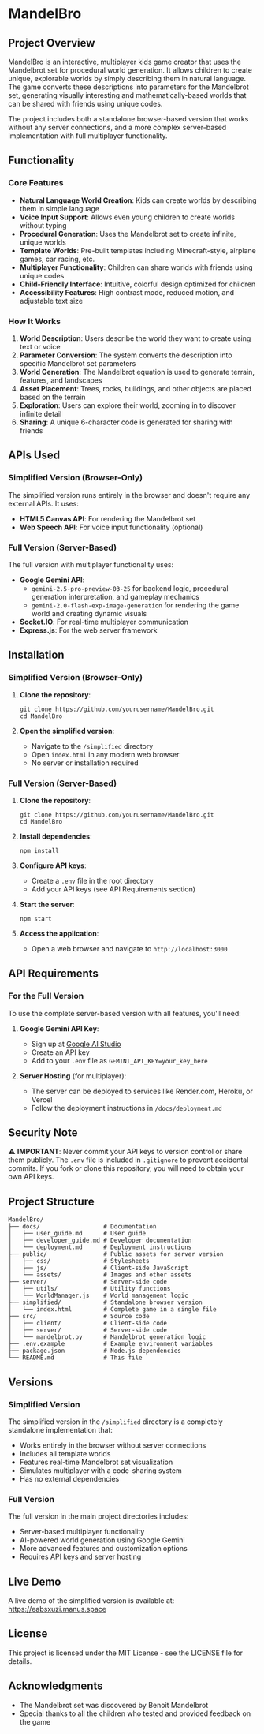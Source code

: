 # MandelBro

## Project Overview
MandelBro is an interactive, multiplayer kids game creator that uses the Mandelbrot set for procedural world generation. It allows children to create unique, explorable worlds by simply describing them in natural language. The game converts these descriptions into parameters for the Mandelbrot set, generating visually interesting and mathematically-based worlds that can be shared with friends using unique codes.

The project includes both a standalone browser-based version that works without any server connections, and a more complex server-based implementation with full multiplayer functionality.

## Functionality

### Core Features
- **Natural Language World Creation**: Kids can create worlds by describing them in simple language
- **Voice Input Support**: Allows even young children to create worlds without typing
- **Procedural Generation**: Uses the Mandelbrot set to create infinite, unique worlds
- **Template Worlds**: Pre-built templates including Minecraft-style, airplane games, car racing, etc.
- **Multiplayer Functionality**: Children can share worlds with friends using unique codes
- **Child-Friendly Interface**: Intuitive, colorful design optimized for children
- **Accessibility Features**: High contrast mode, reduced motion, and adjustable text size

### How It Works
1. **World Description**: Users describe the world they want to create using text or voice
2. **Parameter Conversion**: The system converts the description into specific Mandelbrot set parameters
3. **World Generation**: The Mandelbrot equation is used to generate terrain, features, and landscapes
4. **Asset Placement**: Trees, rocks, buildings, and other objects are placed based on the terrain
5. **Exploration**: Users can explore their world, zooming in to discover infinite detail
6. **Sharing**: A unique 6-character code is generated for sharing with friends

## APIs Used

### Simplified Version (Browser-Only)
The simplified version runs entirely in the browser and doesn't require any external APIs. It uses:
- **HTML5 Canvas API**: For rendering the Mandelbrot set
- **Web Speech API**: For voice input functionality (optional)

### Full Version (Server-Based)
The full version with multiplayer functionality uses:
- **Google Gemini API**: 
  - `gemini-2.5-pro-preview-03-25` for backend logic, procedural generation interpretation, and gameplay mechanics
  - `gemini-2.0-flash-exp-image-generation` for rendering the game world and creating dynamic visuals
- **Socket.IO**: For real-time multiplayer communication
- **Express.js**: For the web server framework

## Installation

### Simplified Version (Browser-Only)
1. **Clone the repository**:
   ```
   git clone https://github.com/yourusername/MandelBro.git
   cd MandelBro
   ```

2. **Open the simplified version**:
   - Navigate to the `/simplified` directory
   - Open `index.html` in any modern web browser
   - No server or installation required

### Full Version (Server-Based)
1. **Clone the repository**:
   ```
   git clone https://github.com/yourusername/MandelBro.git
   cd MandelBro
   ```

2. **Install dependencies**:
   ```
   npm install
   ```

3. **Configure API keys**:
   - Create a `.env` file in the root directory
   - Add your API keys (see API Requirements section)

4. **Start the server**:
   ```
   npm start
   ```

5. **Access the application**:
   - Open a web browser and navigate to `http://localhost:3000`

## API Requirements

### For the Full Version
To use the complete server-based version with all features, you'll need:

1. **Google Gemini API Key**:
   - Sign up at [Google AI Studio](https://ai.google.dev/)
   - Create an API key
   - Add to your `.env` file as `GEMINI_API_KEY=your_key_here`

2. **Server Hosting** (for multiplayer):
   - The server can be deployed to services like Render.com, Heroku, or Vercel
   - Follow the deployment instructions in `/docs/deployment.md`

## Security Note
⚠️ **IMPORTANT**: Never commit your API keys to version control or share them publicly. The `.env` file is included in `.gitignore` to prevent accidental commits. If you fork or clone this repository, you will need to obtain your own API keys.

## Project Structure
```
MandelBro/
├── docs/                  # Documentation
│   ├── user_guide.md      # User guide
│   ├── developer_guide.md # Developer documentation
│   └── deployment.md      # Deployment instructions
├── public/                # Public assets for server version
│   ├── css/               # Stylesheets
│   ├── js/                # Client-side JavaScript
│   └── assets/            # Images and other assets
├── server/                # Server-side code
│   ├── utils/             # Utility functions
│   └── WorldManager.js    # World management logic
├── simplified/            # Standalone browser version
│   └── index.html         # Complete game in a single file
├── src/                   # Source code
│   ├── client/            # Client-side code
│   ├── server/            # Server-side code
│   └── mandelbrot.py      # Mandelbrot generation logic
├── .env.example           # Example environment variables
├── package.json           # Node.js dependencies
└── README.md              # This file
```

## Versions

### Simplified Version
The simplified version in the `/simplified` directory is a completely standalone implementation that:
- Works entirely in the browser without server connections
- Includes all template worlds
- Features real-time Mandelbrot set visualization
- Simulates multiplayer with a code-sharing system
- Has no external dependencies

### Full Version
The full version in the main project directories includes:
- Server-based multiplayer functionality
- AI-powered world generation using Google Gemini
- More advanced features and customization options
- Requires API keys and server hosting

## Live Demo
A live demo of the simplified version is available at:
https://eabsxuzi.manus.space

## License
This project is licensed under the MIT License - see the LICENSE file for details.

## Acknowledgments
- The Mandelbrot set was discovered by Benoit Mandelbrot
- Special thanks to all the children who tested and provided feedback on the game
